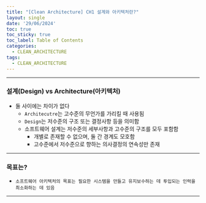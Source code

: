 ```yaml
---
title: "[Clean Architecture] CH1 설계와 아키텍처란?"
layout: single
date: '29/06/2024'
toc: true
toc_sticky: true
toc_label: Table of Contents
categories:
  - CLEAN_ARCHITECTURE
tags:
  - CLEAN_ARCHITECTURE
---
```


---

### 설계(Design) vs Architecture(아키텍처)
* 둘 사이에는 차이가 없다
    * `Architecutre`는 고수준의 무언가를 가리킬 때 사용됨
    * `Design`는 저수준의 구조 또는 결정사항 등을 의미함
    * 소프트웨어 설계는 저수준의 세부사항과 고수준의 구조를 모두 포함함
        * 개별로 존재할 수 없으며, 둘 간 경계도 모호함
        * 고수준에서 저수준으로 향하는 의사결정의 연속성만 존재

---

### 목표는?
* `소프트웨어 아키텍처의 목표는 필요한 시스템을 만들고 유지보수하는 데 투입되는 인력을 최소화하는 데 있음`

---
